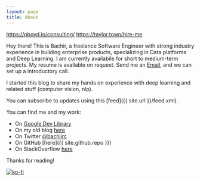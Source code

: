 ```yaml
---
layout: page
title: About
---
```


https://pboyd.io/consulting/
https://taylor.town/hire-me

Hey there! This is Bachir, a freelance Software Engineer with strong industry experience in building enterprise products, specializing in Data platforms and Deep Learning. I am currently availabile for short to medium-term projects. My resume is available on request. Send me an [Email](mailto:dzlabs@outlook.com), and we can set up a introductory call.

I started this blog to share my hands on experience with deep learning and related stuff (computer vision, nlp).

You can subscribe to updates using this [feed]({{ site.url }}/feed.xml).

You can find me and my work:
* On [Google Dev Library](https://devlibrary.withgoogle.com/authors/bachiirc)
* On my old blog [here](http://elsoufy.blogspot.com/)
* On Twitter [@bachiirc](https://twitter.com/bachiirc)
* On GitHub [here]({{ site.github.repo }})
* On StackOverflow [here](https://stackoverflow.com/users/1269281/bachr?tab=profile)

Thanks for reading!

[![ko-fi](https://www.ko-fi.com/img/githubbutton_sm.svg)](https://ko-fi.com/P5P81CBO0)